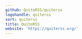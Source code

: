 ```yaml
---
github: QuiteRSS/quiterss
logohandle: quiterss
sort: quiterss
title: QuiteRSS
website: 'https://quiterss.org/'
---
```

